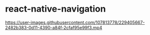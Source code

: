 # react-native-navigation


https://user-images.githubusercontent.com/107813778/229405667-2482b383-0d11-4390-a84f-2cfaf95e99f3.mp4

